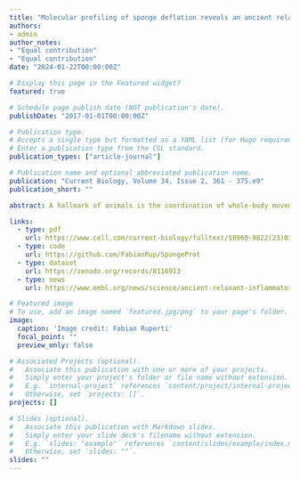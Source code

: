 ```yaml
---
title: "Molecular profiling of sponge deflation reveals an ancient relaxant-inflammatory response"
authors:
- admin
author_notes:
- "Equal contribution"
- "Equal contribution"
date: "2024-01-22T00:00:00Z"

# Display this page in the Featured widget?
featured: true

# Schedule page publish date (NOT publication's date).
publishDate: "2017-01-01T00:00:00Z"

# Publication type.
# Accepts a single type but formatted as a YAML list (for Hugo requirements).
# Enter a publication type from the CSL standard.
publication_types: ["article-journal"]

# Publication name and optional abbreviated publication name.
publication: "Current Biology, Volume 34, Issue 2, 361 - 375.e9"
publication_short: ""

abstract: A hallmark of animals is the coordination of whole-body movement. Neurons and muscles are central to this, yet coordinated movements also exist in sponges that lack these cell types. Sponges are sessile animals with a complex canal system for filter-feeding. They undergo whole-body movements resembling “contractions” that lead to canal closure and water expulsion. Here, we combine live 3D optical coherence microscopy, pharmacology, and functional proteomics to elucidate the sequence and detail of shape changes, the tissues and molecular physiology involved, and the control of these movements. Morphometric analysis and targeted perturbation suggest that the movement is driven by the relaxation of actomyosin stress fibers in epithelial canal cells, which leads to whole-body deflation via collapse of the incurrent and expansion of the excurrent canal system. Thermal proteome profiling and quantitative phosphoproteomics confirm the control of cellular relaxation by an Akt/NO/PKG/PKA pathway. Agitation-induced deflation leads to differential phosphorylation of proteins forming epithelial cell junctions, implying their mechanosensitive role. Unexpectedly, untargeted metabolomics detect a concomitant decrease in antioxidant molecules during deflation, reflecting an increase in reactive oxygen species. Together with the secretion of proteinases, cytokines, and granulin, this indicates an inflammation-like state of the deflating sponge reminiscent of vascular endothelial cells experiencing oscillatory shear stress. These results suggest the conservation of an ancient relaxant-inflammatory response of perturbed fluid-carrying systems in animals and offer a possible mechanism for whole-body coordination through diffusible paracrine signals and mechanotransduction.

links:
  - type: pdf
    url: https://www.cell.com/current-biology/fulltext/S0960-9822(23)01676-7?uuid=uuid%3Af6f840a6-a9d0-4a0a-95b3-6af40d32ac6e
  - type: code
    url: https://github.com/FabianRup/SpongeProt
  - type: dataset
    url: https://zenodo.org/records/8116913
  - type: news
    url: https://www.embl.org/news/science/ancient-relaxant-inflammatory-mechanism-get-sponges-moving/

# Featured image
# To use, add an image named `featured.jpg/png` to your page's folder. 
image:
  caption: 'Image credit: Fabian Ruperti'
  focal_point: ""
  preview_only: false

# Associated Projects (optional).
#   Associate this publication with one or more of your projects.
#   Simply enter your project's folder or file name without extension.
#   E.g. `internal-project` references `content/project/internal-project/index.md`.
#   Otherwise, set `projects: []`.
projects: []

# Slides (optional).
#   Associate this publication with Markdown slides.
#   Simply enter your slide deck's filename without extension.
#   E.g. `slides: "example"` references `content/slides/example/index.md`.
#   Otherwise, set `slides: ""`.
slides: ""
---
```

